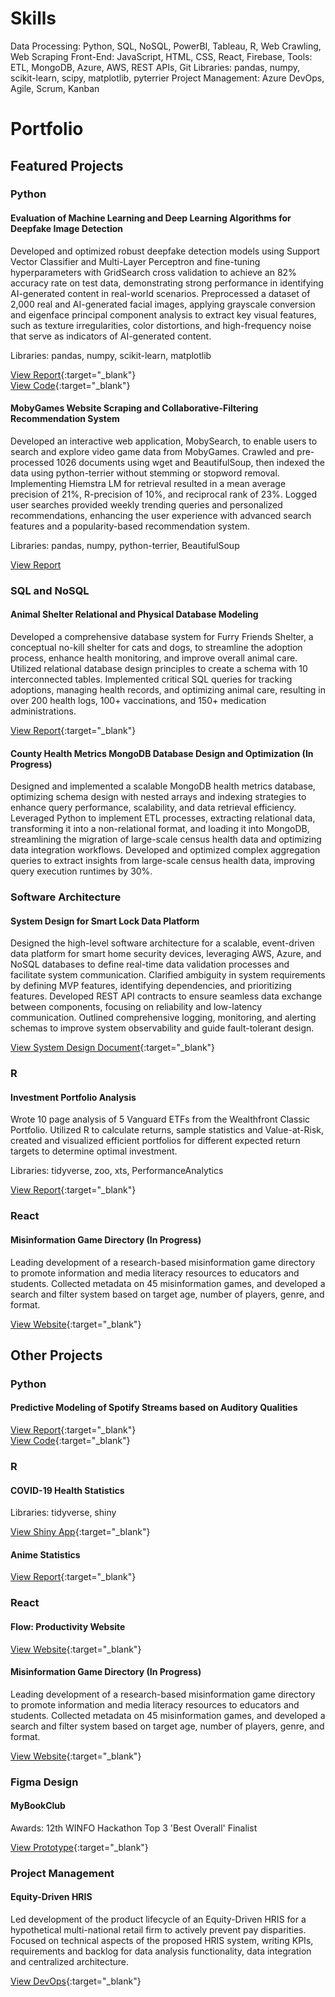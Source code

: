 # Skills

Data Processing: Python, SQL, NoSQL, PowerBI, Tableau, R, Web Crawling, Web Scraping
Front-End: JavaScript, HTML, CSS, React, Firebase, 
Tools: ETL, MongoDB, Azure, AWS, REST APIs, Git
Libraries: pandas, numpy, scikit-learn, scipy, matplotlib, pyterrier
Project Management: Azure DevOps, Agile, Scrum, Kanban

# Portfolio

## Featured Projects

### Python

#### Evaluation of Machine Learning and Deep Learning Algorithms for Deepfake Image Detection 

Developed and optimized robust deepfake detection models using Support Vector Classifier and Multi-Layer Perceptron and fine-tuning hyperparameters with GridSearch cross validation to achieve an 82% accuracy rate on test data, demonstrating strong performance in identifying AI-generated content in real-world scenarios. Preprocessed a dataset of 2,000 real and AI-generated facial images, applying grayscale conversion and eigenface principal component analysis to extract key visual features, such as texture irregularities, color distortions, and high-frequency noise that serve as indicators of AI-generated content.

Libraries: pandas, numpy, scikit-learn, matplotlib

[View Report](projects/deepfakes/DeepfakeDetectionFinalReport.pdf){:target="_blank"}  
[View Code](projects/deepfakes/DeepfakeDetectionCode.html){:target="_blank"}

#### MobyGames Website Scraping and Collaborative-Filtering Recommendation System

Developed an interactive web application, MobySearch, to enable users to search and explore video game data from MobyGames. Crawled and pre-processed 1026 documents using wget and BeautifulSoup, then indexed the data using python-terrier without stemming or stopword removal. Implementing Hiemstra LM for retrieval resulted in a mean average precision of 21%, R-precision of 10%, and reciprocal rank of 23%. Logged user searches provided weekly trending queries and personalized recommendations, enhancing the user experience with advanced search features and a popularity-based recommendation system.

Libraries: pandas, numpy, python-terrier, BeautifulSoup

[View Report](projects/gamerecs/MobyGamesReport.pdf)

### SQL and NoSQL

#### Animal Shelter Relational and Physical Database Modeling

Developed a comprehensive database system for Furry Friends Shelter, a conceptual no-kill shelter for cats and dogs, to streamline the adoption process, enhance health monitoring, and improve overall animal care. Utilized relational database design principles to create a schema with 10 interconnected tables. Implemented critical SQL queries for tracking adoptions, managing health records, and optimizing animal care, resulting in over 200 health logs, 100+ vaccinations, and 150+ medication administrations.

[View Report](projects/animalshelter/FurryFriendsReport.pdf){:target="_blank"} 

#### County Health Metrics MongoDB Database Design and Optimization (In Progress)

Designed and implemented a scalable MongoDB health metrics database, optimizing schema design with nested arrays and indexing strategies to enhance query performance, scalability, and data retrieval efficiency. Leveraged Python to implement ETL processes, extracting relational data, transforming it into a non-relational format, and loading it into MongoDB, streamlining the migration of large-scale census health data and optimizing data integration workflows. Developed and optimized complex aggregation queries to extract insights from large-scale census health data, improving query execution runtimes by 30%.

### Software Architecture

#### System Design for Smart Lock Data Platform

Designed the high-level software architecture for a scalable, event-driven data platform for smart home security devices, leveraging AWS, Azure, and NoSQL databases to define real-time data validation processes and facilitate system communication. Clarified ambiguity in system requirements by defining MVP features, identifying dependencies, and prioritizing features. Developed REST API contracts to ensure seamless data exchange between components, focusing on reliability and low-latency communication. Outlined comprehensive logging, monitoring, and alerting schemas to improve system observability and guide fault-tolerant design.

[View System Design Document](projects/smartlock/SmartLockSystemDesign.pdf){:target="_blank"}

### R

#### Investment Portfolio Analysis

Wrote 10 page analysis of 5 Vanguard ETFs from the Wealthfront Classic Portfolio. Utilized R to calculate returns, sample statistics and Value-at-Risk, created and visualized efficient portfolios for different expected return targets to determine optimal investment.

Libraries: tidyverse, zoo, xts, PerformanceAnalytics

[View Report](projects/investment/InvestmentFinalReport.pdf){:target="_blank"}

### React

#### Misinformation Game Directory (In Progress)

Leading development of a research-based misinformation game directory to promote information and media literacy resources to educators and students. Collected metadata on 45 misinformation games, and developed a search and filter system based on target age, number of players, genre, and format.

[View Website](https://opalsugar.github.io/misinfowb/){:target="_blank"}

## Other Projects

### Python

#### Predictive Modeling of Spotify Streams based on Auditory Qualities 

[View Report](projects/spotify/SpotifyReport.pdf){:target="_blank"}  
[View Code](projects/spotify/SpotifyCode.pdf){:target="_blank"}

### R

#### COVID-19 Health Statistics

Libraries: tidyverse, shiny

[View Shiny App](https://reneesingh.shinyapps.io/201_project/){:target="_blank"}

#### Anime Statistics

[View Report](projects/animestats/AnimeFinalReport.html){:target="_blank"}

### React

#### Flow: Productivity Website

[View Website](https://productivity-d4bde.web.app){:target="_blank"}

#### Misinformation Game Directory (In Progress)

Leading development of a research-based misinformation game directory to promote information and media literacy resources to educators and students. Collected metadata on 45 misinformation games, and developed a search and filter system based on target age, number of players, genre, and format.

[View Website](https://opalsugar.github.io/misinfowb/){:target="_blank"}

### Figma Design

#### MyBookClub

Awards: 12th WINFO Hackathon Top 3 'Best Overall' Finalist

[View Prototype](https://www.figma.com/proto/LDN98uWUMUIRdaqkbLvtn6/Winfo-Hackathon?node-id=37-1470&starting-point-node-id=37%3A1470
){:target="_blank"}

### Project Management

#### Equity-Driven HRIS

Led development of the product lifecycle of an Equity-Driven HRIS for a hypothetical multi-national retail firm to actively prevent pay disparities. Focused on technical aspects of the proposed HRIS system, writing KPIs, requirements and backlog for data analysis functionality, data integration and centralized architecture.

[View DevOps](https://dev.azure.com/info380ba1/BA1%20Project/_wiki/wikis/BA1-Project.wiki/37/Executive-Summary){:target="_blank"}

